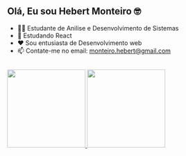 ## Olá, Eu sou Hebert Monteiro 🤓

- 🧑‍🎓 Estudante de Anilise e Desenvolvimento de Sistemas
- 👀 Estudando React 
- ❤️ Sou entusiasta de Desenvolvimento web
- 📫 Contate-me no email: monteiro.hebert@gmail.com
##

<div>
  <a href="https://beacons.ai/rafaballerini">
  <img height="180em" src="https://github-readme-stats.vercel.app/api?username=hebertclesley&show_icons=true&theme=white&include_all_commits=true&count_private=true"/>
  <img height="180em" src="https://github-readme-stats.vercel.app/api/top-langs/?username=hebertclesley&layout=compact&langs_count=16&theme=white"/>
</div>
